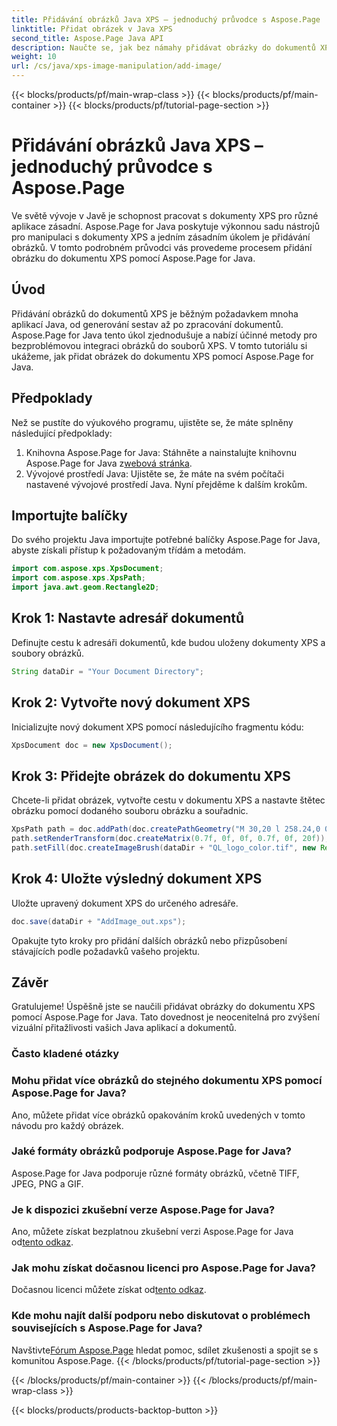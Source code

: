 ```yaml
---
title: Přidávání obrázků Java XPS – jednoduchý průvodce s Aspose.Page
linktitle: Přidat obrázek v Java XPS
second_title: Aspose.Page Java API
description: Naučte se, jak bez námahy přidávat obrázky do dokumentů XPS v Javě pomocí Aspose.Page. Zlepšete své zpracování dokumentů pomocí tohoto podrobného průvodce.
weight: 10
url: /cs/java/xps-image-manipulation/add-image/
---
```


{{< blocks/products/pf/main-wrap-class >}}
{{< blocks/products/pf/main-container >}}
{{< blocks/products/pf/tutorial-page-section >}}

# Přidávání obrázků Java XPS – jednoduchý průvodce s Aspose.Page

Ve světě vývoje v Javě je schopnost pracovat s dokumenty XPS pro různé aplikace zásadní. Aspose.Page for Java poskytuje výkonnou sadu nástrojů pro manipulaci s dokumenty XPS a jedním zásadním úkolem je přidávání obrázků. V tomto podrobném průvodci vás provedeme procesem přidání obrázku do dokumentu XPS pomocí Aspose.Page for Java.
## Úvod
Přidávání obrázků do dokumentů XPS je běžným požadavkem mnoha aplikací Java, od generování sestav až po zpracování dokumentů. Aspose.Page for Java tento úkol zjednodušuje a nabízí účinné metody pro bezproblémovou integraci obrázků do souborů XPS. V tomto tutoriálu si ukážeme, jak přidat obrázek do dokumentu XPS pomocí Aspose.Page for Java.
## Předpoklady
Než se pustíte do výukového programu, ujistěte se, že máte splněny následující předpoklady:
1.  Knihovna Aspose.Page for Java: Stáhněte a nainstalujte knihovnu Aspose.Page for Java z[webová stránka](https://releases.aspose.com/page/java/).
2. Vývojové prostředí Java: Ujistěte se, že máte na svém počítači nastavené vývojové prostředí Java.
Nyní přejděme k dalším krokům.
## Importujte balíčky
Do svého projektu Java importujte potřebné balíčky Aspose.Page for Java, abyste získali přístup k požadovaným třídám a metodám.
```java
import com.aspose.xps.XpsDocument;
import com.aspose.xps.XpsPath;
import java.awt.geom.Rectangle2D;
```
## Krok 1: Nastavte adresář dokumentů
Definujte cestu k adresáři dokumentů, kde budou uloženy dokumenty XPS a soubory obrázků.
```java
String dataDir = "Your Document Directory";
```
## Krok 2: Vytvořte nový dokument XPS
Inicializujte nový dokument XPS pomocí následujícího fragmentu kódu:
```java
XpsDocument doc = new XpsDocument();
```
## Krok 3: Přidejte obrázek do dokumentu XPS
Chcete-li přidat obrázek, vytvořte cestu v dokumentu XPS a nastavte štětec obrázku pomocí dodaného souboru obrázku a souřadnic.
```java
XpsPath path = doc.addPath(doc.createPathGeometry("M 30,20 l 258.24,0 0,56.64 -258.24,0 Z"));
path.setRenderTransform(doc.createMatrix(0.7f, 0f, 0f, 0.7f, 0f, 20f));
path.setFill(doc.createImageBrush(dataDir + "QL_logo_color.tif", new Rectangle2D.Double(0f, 0f, 258.24f, 56.64f), new Rectangle2D.Double(50f, 20f, 193.68f, 42.48f)));
```
## Krok 4: Uložte výsledný dokument XPS
Uložte upravený dokument XPS do určeného adresáře.
```java
doc.save(dataDir + "AddImage_out.xps");
```
Opakujte tyto kroky pro přidání dalších obrázků nebo přizpůsobení stávajících podle požadavků vašeho projektu.
## Závěr
Gratulujeme! Úspěšně jste se naučili přidávat obrázky do dokumentu XPS pomocí Aspose.Page for Java. Tato dovednost je neocenitelná pro zvýšení vizuální přitažlivosti vašich Java aplikací a dokumentů.
### Často kladené otázky
### Mohu přidat více obrázků do stejného dokumentu XPS pomocí Aspose.Page for Java?
Ano, můžete přidat více obrázků opakováním kroků uvedených v tomto návodu pro každý obrázek.
### Jaké formáty obrázků podporuje Aspose.Page for Java?
Aspose.Page for Java podporuje různé formáty obrázků, včetně TIFF, JPEG, PNG a GIF.
### Je k dispozici zkušební verze Aspose.Page for Java?
 Ano, můžete získat bezplatnou zkušební verzi Aspose.Page for Java od[tento odkaz](https://releases.aspose.com/).
### Jak mohu získat dočasnou licenci pro Aspose.Page for Java?
 Dočasnou licenci můžete získat od[tento odkaz](https://purchase.aspose.com/temporary-license/).
### Kde mohu najít další podporu nebo diskutovat o problémech souvisejících s Aspose.Page for Java?
 Navštivte[Fórum Aspose.Page](https://forum.aspose.com/c/page/39) hledat pomoc, sdílet zkušenosti a spojit se s komunitou Aspose.Page.
{{< /blocks/products/pf/tutorial-page-section >}}

{{< /blocks/products/pf/main-container >}}
{{< /blocks/products/pf/main-wrap-class >}}

{{< blocks/products/products-backtop-button >}}
